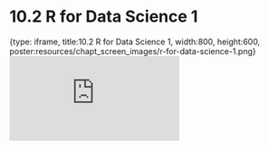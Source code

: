 # 10.2 R for Data Science 1
 
{type: iframe, title:10.2 R for Data Science 1, width:800, height:600, poster:resources/chapt_screen_images/r-for-data-science-1.png}
![](https://vgaysin1.github.io/CURE-MicrobialMysteries-test/r-for-data-science-1.html)
 

 
